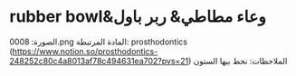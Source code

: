 # rubber bowl&وعاء مطاطي& ربر باول

الصورة: 0008.png
المادة المرتبطة: prosthodontics (https://www.notion.so/prosthodontics-248252c80c4a8013af78c494631ea702?pvs=21)
الملاحظات: نحط بيها الستون